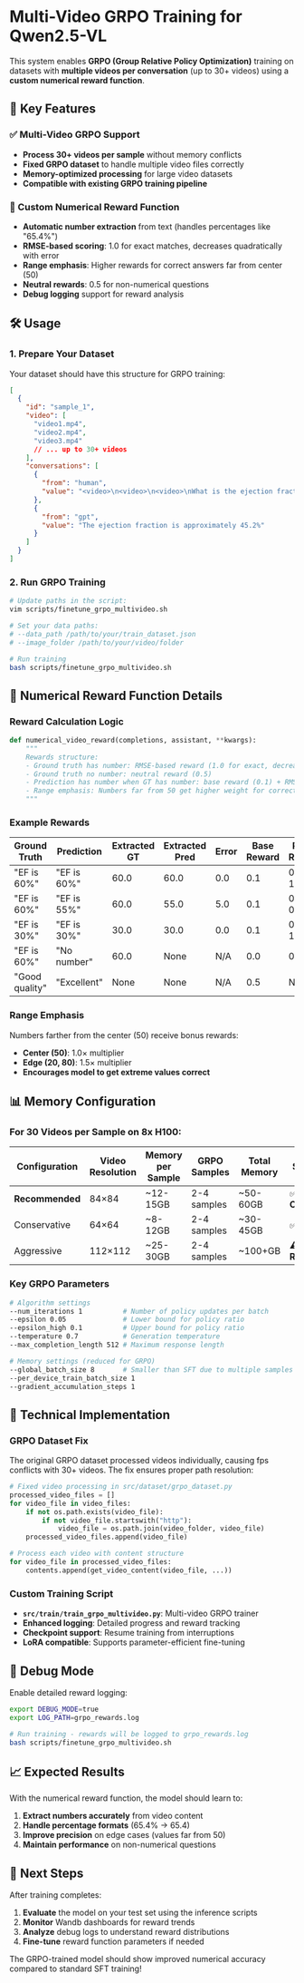 # Multi-Video GRPO Training for Qwen2.5-VL

This system enables **GRPO (Group Relative Policy Optimization)** training on datasets with **multiple videos per conversation** (up to 30+ videos) using a **custom numerical reward function**.

## 🎯 Key Features

### ✅ Multi-Video GRPO Support
- **Process 30+ videos per sample** without memory conflicts
- **Fixed GRPO dataset** to handle multiple video files correctly
- **Memory-optimized processing** for large video datasets
- **Compatible with existing GRPO training pipeline**

### 🔢 Custom Numerical Reward Function
- **Automatic number extraction** from text (handles percentages like "65.4%")
- **RMSE-based scoring**: 1.0 for exact matches, decreases quadratically with error
- **Range emphasis**: Higher rewards for correct answers far from center (50)
- **Neutral rewards**: 0.5 for non-numerical questions
- **Debug logging** support for reward analysis

## 🛠️ Usage

### 1. Prepare Your Dataset

Your dataset should have this structure for GRPO training:

```json
[
  {
    "id": "sample_1",
    "video": [
      "video1.mp4", 
      "video2.mp4", 
      "video3.mp4"
      // ... up to 30+ videos
    ],
    "conversations": [
      {
        "from": "human", 
        "value": "<video>\n<video>\n<video>\nWhat is the ejection fraction in these videos?"
      },
      {
        "from": "gpt",
        "value": "The ejection fraction is approximately 45.2%"
      }
    ]
  }
]
```

### 2. Run GRPO Training

```bash
# Update paths in the script:
vim scripts/finetune_grpo_multivideo.sh

# Set your data paths:
# --data_path /path/to/your/train_dataset.json
# --image_folder /path/to/your/video/folder

# Run training
bash scripts/finetune_grpo_multivideo.sh
```

## 🎯 Numerical Reward Function Details

### Reward Calculation Logic

```python
def numerical_video_reward(completions, assistant, **kwargs):
    """
    Rewards structure:
    - Ground truth has number: RMSE-based reward (1.0 for exact, decreases with error)
    - Ground truth no number: neutral reward (0.5)
    - Prediction has number when GT has number: base reward (0.1) + RMSE bonus
    - Range emphasis: Numbers far from 50 get higher weight for correct answers
    """
```

### Example Rewards

| Ground Truth | Prediction | Extracted GT | Extracted Pred | Error | Base Reward | RMSE Reward | Final Reward |
|--------------|------------|--------------|----------------|-------|-------------|-------------|--------------|
| "EF is 60%" | "EF is 60%" | 60.0 | 60.0 | 0.0 | 0.1 | 0.9 × 1.17 | **1.0** |
| "EF is 60%" | "EF is 55%" | 60.0 | 55.0 | 5.0 | 0.1 | 0.9 × 0.96 | **0.97** |
| "EF is 30%" | "EF is 30%" | 30.0 | 30.0 | 0.0 | 0.1 | 0.9 × 1.33 | **1.0** |
| "EF is 60%" | "No number" | 60.0 | None | N/A | 0.0 | 0.0 | **0.0** |
| "Good quality" | "Excellent" | None | None | N/A | 0.5 | N/A | **0.5** |

### Range Emphasis

Numbers farther from the center (50) receive bonus rewards:
- **Center (50)**: 1.0× multiplier
- **Edge (20, 80)**: 1.5× multiplier
- **Encourages model to get extreme values correct**

## 📊 Memory Configuration

### For 30 Videos per Sample on 8x H100:

| Configuration | Video Resolution | Memory per Sample | GRPO Samples | Total Memory | Status |
|---------------|------------------|-------------------|--------------|--------------|---------|
| **Recommended** | 84×84 | ~12-15GB | 2-4 samples | ~50-60GB | ✅ **Optimal** |
| Conservative | 64×64 | ~8-12GB | 2-4 samples | ~30-45GB | ✅ **Safe** |
| Aggressive | 112×112 | ~25-30GB | 2-4 samples | ~100+GB | ⚠️ **Risky** |

### Key GRPO Parameters

```bash
# Algorithm settings
--num_iterations 1          # Number of policy updates per batch
--epsilon 0.05              # Lower bound for policy ratio
--epsilon_high 0.1          # Upper bound for policy ratio
--temperature 0.7           # Generation temperature
--max_completion_length 512 # Maximum response length

# Memory settings (reduced for GRPO)
--global_batch_size 8       # Smaller than SFT due to multiple samples
--per_device_train_batch_size 1
--gradient_accumulation_steps 1
```

## 🔬 Technical Implementation

### GRPO Dataset Fix

The original GRPO dataset processed videos individually, causing fps conflicts with 30+ videos. The fix ensures proper path resolution:

```python
# Fixed video processing in src/dataset/grpo_dataset.py
processed_video_files = []
for video_file in video_files:
    if not os.path.exists(video_file):
        if not video_file.startswith("http"):
            video_file = os.path.join(video_folder, video_file)
    processed_video_files.append(video_file)

# Process each video with content structure
for video_file in processed_video_files:
    contents.append(get_video_content(video_file, ...))
```

### Custom Training Script

- **`src/train/train_grpo_multivideo.py`**: Multi-video GRPO trainer
- **Enhanced logging**: Detailed progress and reward tracking
- **Checkpoint support**: Resume training from interruptions
- **LoRA compatible**: Supports parameter-efficient fine-tuning

## 🐛 Debug Mode

Enable detailed reward logging:

```bash
export DEBUG_MODE=true
export LOG_PATH=grpo_rewards.log

# Run training - rewards will be logged to grpo_rewards.log
bash scripts/finetune_grpo_multivideo.sh
```

## 📈 Expected Results

With the numerical reward function, the model should learn to:

1. **Extract numbers accurately** from video content
2. **Handle percentage formats** (65.4% → 65.4)
3. **Improve precision** on edge cases (values far from 50)
4. **Maintain performance** on non-numerical questions

## 🚀 Next Steps

After training completes:

1. **Evaluate** the model on your test set using the inference scripts
2. **Monitor** Wandb dashboards for reward trends
3. **Analyze** debug logs to understand reward distributions
4. **Fine-tune** reward function parameters if needed

The GRPO-trained model should show improved numerical accuracy compared to standard SFT training!